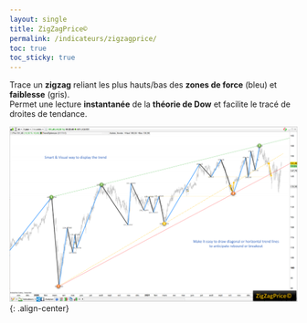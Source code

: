 ```yaml
---
layout: single
title: ZigZagPrice©
permalink: /indicateurs/zigzagprice/
toc: true
toc_sticky: true
---
```


Trace un **zigzag** reliant les plus hauts/bas des **zones de force** (bleu) et **faiblesse** (gris).  
Permet une lecture **instantanée** de la **théorie de Dow** et facilite le tracé de droites de tendance.

![ZigZagPrice](/assets/images/zigzag-price.png){: .align-center}

